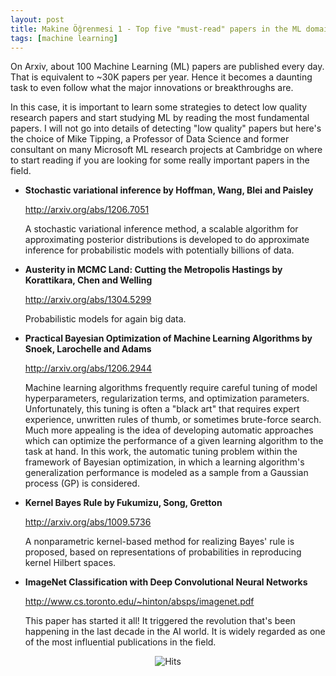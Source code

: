 ```yaml
---
layout: post
title: Makine Öğrenmesi 1 - Top five "must-read" papers in the ML domain for newcomers
tags: [machine learning]
---
```


On Arxiv, about 100 Machine Learning (ML) papers are published every day. That is equivalent to ~30K papers per year. Hence it becomes a daunting task to even follow what the major innovations or breakthroughs are. 

In this case, it is important to learn some strategies to detect low quality research papers and start studying ML by reading the most fundamental papers. I will not go into details of detecting "low quality" papers but here's the choice of Mike Tipping, a Professor of Data Science and former consultant on many Microsoft ML research projects at Cambridge on where to start reading if you are looking for some really important papers in the field.   

* **Stochastic variational inference by Hoffman, Wang, Blei and Paisley**

  <http://arxiv.org/abs/1206.7051>

  A stochastic variational inference method, a scalable algorithm for approximating posterior distributions is developed to     do approximate inference for probabilistic models with potentially billions of data.

* **Austerity in MCMC Land: Cutting the Metropolis Hastings by Korattikara, Chen and Welling**

  <http://arxiv.org/abs/1304.5299>

  Probabilistic models for again big data.

* **Practical Bayesian Optimization of Machine Learning Algorithms by Snoek, Larochelle and Adams**

  <http://arxiv.org/abs/1206.2944>

  Machine learning algorithms frequently require careful tuning of model hyperparameters, regularization terms, and             optimization parameters. Unfortunately, this tuning is often a "black art" that requires expert experience, unwritten rules   of thumb, or sometimes brute-force search. Much more appealing is the idea of developing automatic approaches which can       optimize the performance of a given learning algorithm to the task at hand. In this work, the automatic tuning problem       within the framework of Bayesian optimization, in which a learning algorithm's generalization performance is modeled as a     sample from a Gaussian process (GP) is considered. 


* **Kernel Bayes Rule by Fukumizu, Song, Gretton**

  <http://arxiv.org/abs/1009.5736>

  A nonparametric kernel-based method for realizing Bayes' rule is proposed, based on representations of probabilities in       reproducing kernel Hilbert spaces.

* **ImageNet Classification with Deep Convolutional Neural Networks**

  <http://www.cs.toronto.edu/~hinton/absps/imagenet.pdf>

  This paper has started it all! It triggered the revolution that's been happening in the last decade in the AI world.
  It is widely regarded as one of the most influential publications in the field. 
  
<p align="center">
<img src="https://hitcounter.pythonanywhere.com/count/tag.svg" alt="Hits">
</p>
